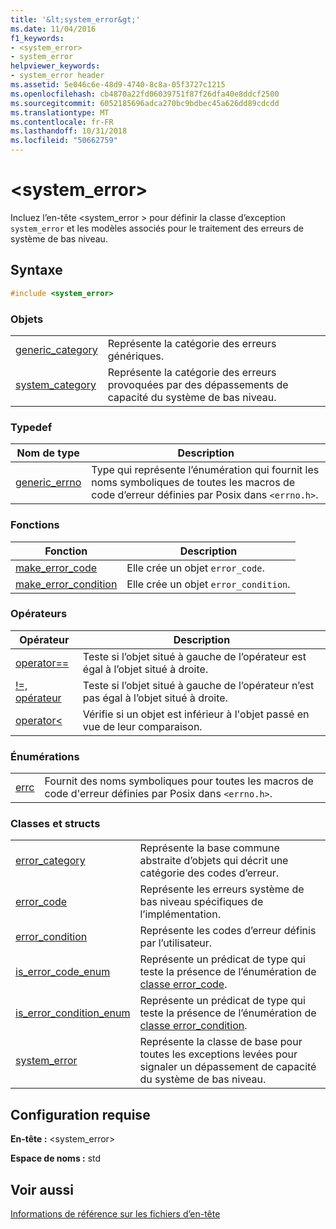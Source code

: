 ```yaml
---
title: '&lt;system_error&gt;'
ms.date: 11/04/2016
f1_keywords:
- <system_error>
- system_error
helpviewer_keywords:
- system_error header
ms.assetid: 5e046c6e-48d9-4740-8c8a-05f3727c1215
ms.openlocfilehash: cb4870a22fd06039751f87f26dfa40e8ddcf2500
ms.sourcegitcommit: 6052185696adca270bc9bdbec45a626dd89cdcdd
ms.translationtype: MT
ms.contentlocale: fr-FR
ms.lasthandoff: 10/31/2018
ms.locfileid: "50662759"
---
```

# <a name="ltsystemerrorgt"></a>&lt;system_error&gt;

Incluez l’en-tête \<system_error > pour définir la classe d’exception `system_error` et les modèles associés pour le traitement des erreurs de système de bas niveau.

## <a name="syntax"></a>Syntaxe

```cpp
#include <system_error>
```

### <a name="objects"></a>Objets

|||
|-|-|
|[generic_category](../standard-library/system-error-functions.md#generic_category)|Représente la catégorie des erreurs génériques.|
|[system_category](../standard-library/system-error-functions.md#system_category)|Représente la catégorie des erreurs provoquées par des dépassements de capacité du système de bas niveau.|

### <a name="typedefs"></a>Typedef

|Nom de type|Description|
|-|-|
|[generic_errno](../standard-library/system-error-typedefs.md#generic_errno)|Type qui représente l’énumération qui fournit les noms symboliques de toutes les macros de code d’erreur définies par Posix dans `<errno.h>`.|

### <a name="functions"></a>Fonctions

|Fonction|Description|
|-|-|
|[make_error_code](../standard-library/system-error-functions.md#make_error_code)|Elle crée un objet `error_code`.|
|[make_error_condition](../standard-library/system-error-functions.md#make_error_condition)|Elle crée un objet `error_condition`.|

### <a name="operators"></a>Opérateurs

|Opérateur|Description|
|-|-|
|[operator==](../standard-library/system-error-operators.md#op_eq_eq)|Teste si l’objet situé à gauche de l’opérateur est égal à l’objet situé à droite.|
|[!=, opérateur](../standard-library/system-error-operators.md#op_neq)|Teste si l’objet situé à gauche de l’opérateur n’est pas égal à l’objet situé à droite.|
|[operator<](../standard-library/system-error-operators.md#op_lt)|Vérifie si un objet est inférieur à l'objet passé en vue de leur comparaison.|

### <a name="enumerations"></a>Énumérations

|||
|-|-|
|[errc](../standard-library/system-error-enums.md#errc)|Fournit des noms symboliques pour toutes les macros de code d'erreur définies par Posix dans `<errno.h>`.|

### <a name="classes-and-structs"></a>Classes et structs

|||
|-|-|
|[error_category](../standard-library/error-category-class.md)|Représente la base commune abstraite d’objets qui décrit une catégorie des codes d’erreur.|
|[error_code](../standard-library/error-code-class.md)|Représente les erreurs système de bas niveau spécifiques de l’implémentation.|
|[error_condition](../standard-library/error-condition-class.md)|Représente les codes d’erreur définis par l’utilisateur.|
|[is_error_code_enum](../standard-library/is-error-code-enum-class.md)|Représente un prédicat de type qui teste la présence de l’énumération de [classe error_code](../standard-library/error-code-class.md).|
|[is_error_condition_enum](../standard-library/is-error-condition-enum-class.md)|Représente un prédicat de type qui teste la présence de l’énumération de [classe error_condition](../standard-library/error-condition-class.md).|
|[system_error](../standard-library/system-error-class.md)|Représente la classe de base pour toutes les exceptions levées pour signaler un dépassement de capacité du système de bas niveau.|

## <a name="requirements"></a>Configuration requise

**En-tête :** \<system_error>

**Espace de noms :** std

## <a name="see-also"></a>Voir aussi

[Informations de référence sur les fichiers d’en-tête](../standard-library/cpp-standard-library-header-files.md)<br/>
